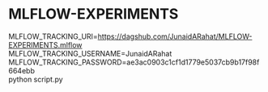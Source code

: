 # MLFLOW-EXPERIMENTS



MLFLOW_TRACKING_URI=https://dagshub.com/JunaidARahat/MLFLOW-EXPERIMENTS.mlflow \
MLFLOW_TRACKING_USERNAME=JunaidARahat \
MLFLOW_TRACKING_PASSWORD=ae3ac0903c1cf1d1779e5037cb9b17f98f664ebb \
python script.py